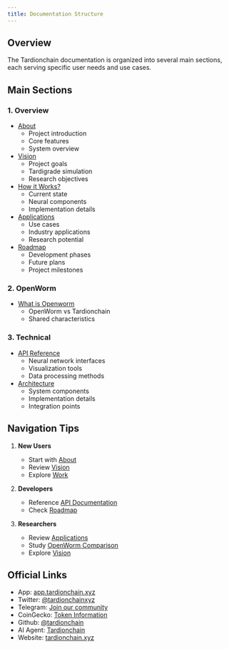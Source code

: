 ```yaml
---
title: Documentation Structure
---
```


## Overview

The Tardionchain documentation is organized into several main sections, each serving specific user needs and use cases.

## Main Sections

### 1. Overview
- [About](/1.overview/about)
  - Project introduction
  - Core features
  - System overview
- [Vision](/1.overview/vision)
  - Project goals
  - Tardigrade simulation
  - Research objectives
- [How it Works?](/1.overview/work)
  - Current state
  - Neural components
  - Implementation details
- [Applications](/1.overview/applications)
  - Use cases
  - Industry applications
  - Research potential
- [Roadmap](/1.overview/roadmap)
  - Development phases
  - Future plans
  - Project milestones

### 2. OpenWorm
- [What is Openworm](/2.openWorm/what-is-openworm)
  - OpenWorm vs Tardionchain
  - Shared characteristics

### 3. Technical
- [API Reference](/3.technical/api-reference)
  - Neural network interfaces
  - Visualization tools
  - Data processing methods
- [Architecture](/3.technical/architecture)
  - System components
  - Implementation details
  - Integration points

## Navigation Tips

1. **New Users**
   - Start with [About](/1.overview/about)
   - Review [Vision](/1.overview/vision)
   - Explore [Work](/1.overview/work)

2. **Developers**
   - Reference [API Documentation](/3.technical/api-reference)
   - Check [Roadmap](/1.overview/roadmap)

3. **Researchers**
   - Review [Applications](/1.overview/applications)
   - Study [OpenWorm Comparison](/2.openWorm/comparison)
   - Explore [Vision](/1.overview/vision)

## Official Links

- App: [app.tardionchain.xyz](https://app.tardionchain.xyz/)
- Twitter: [@tardionchainxyz](https://x.com/tardionchainxyz)
- Telegram: [Join our community](https://t.me/tardionchain)
- CoinGecko: [Token Information](https://www.coingecko.com/en/coins/tardigrade)
- Github: [@tardionchain](https://github.com/tardionchain)
- AI Agent: [Tardionchain](https://x.com/tardionchain)
- Website: [tardionchain.xyz](https://tardionchain.xyz) 
